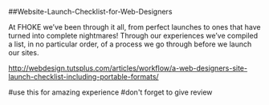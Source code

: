 ##Website-Launch-Checklist-for-Web-Designers

At FHOKE we’ve been through it all, from perfect launches to ones that have turned into complete nightmares! Through our experiences we’ve compiled a list, in no particular order, of a process we go through before we launch our sites. 

http://webdesign.tutsplus.com/articles/workflow/a-web-designers-site-launch-checklist-including-portable-formats/ ‎

#use this for amazing experience 
#don't forget to give review 
